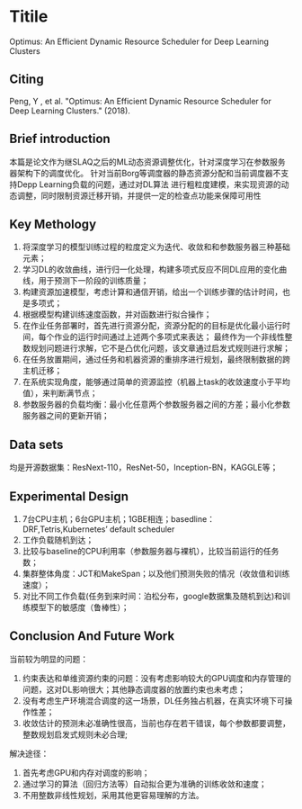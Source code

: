 # Titile

Optimus: An Efficient Dynamic Resource Scheduler for Deep
Learning Clusters

## Citing

Peng, Y , et al. "Optimus: An Efficient Dynamic Resource Scheduler for Deep Learning Clusters." (2018).

## Brief introduction

本篇是论文作为继SLAQ之后的ML动态资源调整优化，针对深度学习在参数服务器架构下的调度优化。
针对当前Borg等调度器的静态资源分配和当前调度器不支持Depp Learning负载的问题，通过对DL算法
进行粗粒度建模，来实现资源的动态调整，同时限制资源迁移开销，并提供一定的检查点功能来保障可用性

## Key Methology

1. 将深度学习的模型训练过程的粒度定义为迭代、收敛和和参数服务器三种基础元素；
2. 学习DL的收敛曲线，进行归一化处理，构建多项式反应不同DL应用的变化曲线，用于预测下一阶段的训练质量；
3. 构建资源加速模型，考虑计算和通信开销，给出一个训练步骤的估计时间，也是多项式；
4. 根据模型构建训练速度函数，并对函数进行拟合操作；
5. 在作业任务部署时，首先进行资源分配，资源分配的的目标是优化最小运行时间，每个作业的运行时间通过上述两个多项式来表达；
最终作为一个非线性整数规划问题进行求解，它不是凸优化问题，该文章通过启发式规则进行求解；
6. 在任务放置期间，通过任务和机器资源的重排序进行规划，最终限制数据的跨主机迁移；
7. 在系统实现角度，能够通过简单的资源监控（机器上task的收敛速度小于平均值），来判断满节点；
8. 参数服务器的负载均衡：最小化任意两个参数服务器之间的方差；最小化参数服务器之间的更新开销；


## Data sets

均是开源数据集：ResNext-110，ResNet-50，Inception-BN，KAGGLE等；


## Experimental Design

1. 7台CPU主机；6台GPU主机；1GBE相连；basedline：DRF,Tetris,Kubernetes’ default scheduler
2. 工作负载随机到达；
3. 比较与baseline的CPU利用率（参数服务器与裸机），比较当前运行的任务数；
4. 集群整体角度：JCT和MakeSpan；以及他们预测失败的情况（收敛值和训练速度）；
5. 对比不同工作负载(任务到来时间：泊松分布，google数据集及随机到达)和训练模型下的敏感度（鲁棒性）；

## Conclusion And Future Work

当前较为明显的问题：
1. 约束表达和单维资源约束的问题：没有考虑影响较大的GPU调度和内存管理的问题，这对DL影响很大；其他静态调度器的放置约束也未考虑；
2. 没有考虑生产环境混合调度的这一场景，DL任务独占机器，在真实环境下可操作性差；
3. 收敛估计的预测未必准确性很高，当前也存在若干错误，每个参数都要调整，整数规划启发式规则未必合理;

解决途径：
1. 首先考虑GPU和内存对调度的影响；
2. 通过学习的算法（回归方法等）自动拟合更为准确的训练收敛和速度；
3. 不用整数非线性规划，采用其他更容易理解的方法。
